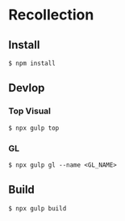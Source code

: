 # Recollection

## Install

`$ npm install`

## Devlop

### Top Visual

`$ npx gulp top`

### GL

`$ npx gulp gl --name <GL_NAME>`

## Build

`$ npx gulp build`